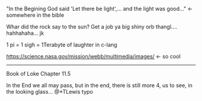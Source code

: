 "In the Begining God said 'Let there be light',... and the light was good..." <-somewhere in the bible

Whar did the rock say to the sun? Get a job ya big shiny orb thangl.... hahhahaha... jk

1 pi = 1 sigh = 1Terabyte of laughter in c-lang

https://science.nasa.gov/mission/webb/multimedia/images/ <- so cool

---------------------------------------------

Book of Loke Chapter 11.5

In the End we all may pass, but in the end, there is still more 4, us to see, in the looking glass... @*TLewis typo 
